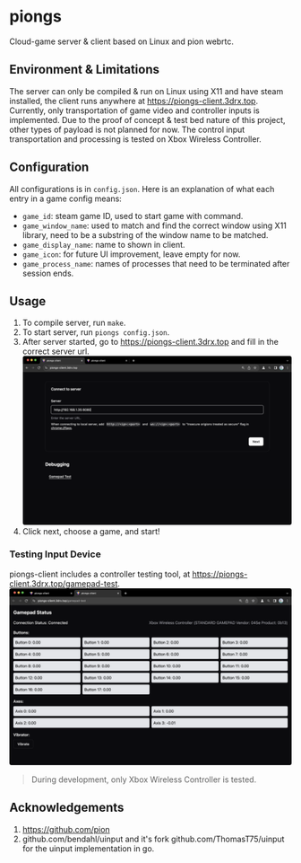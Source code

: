 # piongs

Cloud-game server & client based on Linux and pion webrtc.

## Environment & Limitations

The server can only be compiled & run on Linux using X11 and have steam installed, the client runs anywhere at https://piongs-client.3drx.top.
Currently, only transportation of game video and controller inputs is implemented.
Due to the proof of concept & test bed nature of this project, other types of payload is not planned for now.
The control input transportation and processing is tested on Xbox Wireless Controller.

## Configuration

All configurations is in `config.json`.
Here is an explanation of what each entry in a game config means:
- `game_id`: steam game ID, used to start game with command.
- `game_window_name`: used to match and find the correct window using X11 library, need to be a substring of the window name to be matched.
- `game_display_name`: name to shown in client.
- `game_icon`: for future UI improvement, leave empty for now.
- `game_process_name`: names of processes that need to be terminated after session ends.

## Usage

1. To compile server, run `make`.
2. To start server, run `piongs config.json`.
3. After server started, go to https://piongs-client.3drx.top and fill in the correct server url.
![piongs-client](./README.assets/piongs-client.png)
4. Click next, choose a game, and start!

### Testing Input Device

piongs-client includes a controller testing tool, at https://piongs-client.3drx.top/gamepad-test.
![piongs-client](./README.assets/gamepad-test.png)

> During development, only Xbox Wireless Controller is tested.

## Acknowledgements

1. https://github.com/pion
2. github.com/bendahl/uinput and it's fork github.com/ThomasT75/uinput for the uinput implementation in go.
